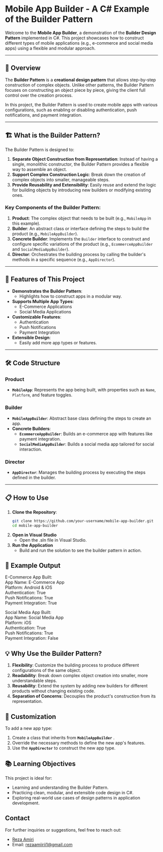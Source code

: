 # Mobile App Builder - A C# Example of the Builder Pattern

Welcome to the **Mobile App Builder**, a demonstration of the **Builder Design Pattern** implemented in C#. This project showcases how to construct different types of mobile applications (e.g., e-commerce and social media apps) using a flexible and modular approach.

---

## 📝 **Overview**

The **Builder Pattern** is a **creational design pattern** that allows step-by-step construction of complex objects. Unlike other patterns, the Builder Pattern focuses on constructing an object piece by piece, giving the client full control over the creation process.

In this project, the Builder Pattern is used to create mobile apps with various configurations, such as enabling or disabling authentication, push notifications, and payment integration.

---

## 🏗 **What is the Builder Pattern?**

The Builder Pattern is designed to:
1. **Separate Object Construction from Representation**: Instead of having a single, monolithic constructor, the Builder Pattern provides a flexible way to assemble an object.
2. **Support Complex Construction Logic**: Break down the creation of complex objects into smaller, manageable steps.
3. **Provide Reusability and Extensibility**: Easily reuse and extend the logic for building objects by introducing new builders or modifying existing ones.

### **Key Components of the Builder Pattern**:
1. **Product**: The complex object that needs to be built (e.g., `MobileApp` in this example).
2. **Builder**: An abstract class or interface defining the steps to build the product (e.g., `MobileAppBuilder`).
3. **Concrete Builder**: Implements the `Builder` interface to construct and configure specific variations of the product (e.g., `EcommerceAppBuilder` and `SocialMediaAppBuilder`).
4. **Director**: Orchestrates the building process by calling the builder's methods in a specific sequence (e.g., `AppDirector`).

---

## 🚀 **Features of This Project**

- **Demonstrates the Builder Pattern**:
  - Highlights how to construct apps in a modular way.
- **Supports Multiple App Types**:
  - E-Commerce Applications
  - Social Media Applications
- **Customizable Features**:
  - Authentication
  - Push Notifications
  - Payment Integration
- **Extensible Design**:
  - Easily add more app types or features.

---

## 🛠 **Code Structure**

### **Product**
- **`MobileApp`**: Represents the app being built, with properties such as `Name`, `Platform`, and feature toggles.

### **Builder**
- **`MobileAppBuilder`**: Abstract base class defining the steps to create an app.
- **Concrete Builders**:
  - **`EcommerceAppBuilder`**: Builds an e-commerce app with features like payment integration.
  - **`SocialMediaAppBuilder`**: Builds a social media app tailored for social interaction.

### **Director**
- **`AppDirector`**: Manages the building process by executing the steps defined in the builder.

---
## 📋 **How to Use**

1. **Clone the Repository**:
   ```bash
   git clone https://github.com/your-username/mobile-app-builder.git
   cd mobile-app-builder
2.  **Open in Visual Studio**
     - Open the .sln file in Visual Studio.
3.  **Run the Application**
     - Build and run the solution to see the builder pattern in action.

## 📖 Example Output

E-Commerce App Built: <br/>
App Name: E-Commerce App <br/>
Platform: Android & iOS <br/>
Authentication: True <br/>
Push Notifications: True <br/>
Payment Integration: True <br/>

Social Media App Built: <br/>
App Name: Social Media App <br/>
Platform: iOS <br/>
Authentication: True <br/>
Push Notifications: True <br/>
Payment Integration: False

## 💡 Why Use the Builder Pattern?
1.  **Flexibility**: Customize the building process to produce different configurations of the same object.
2.  **Readability**: Break down complex object creation into smaller, more understandable steps.
3.  **Reusability**: Extend the system by adding new builders for different products without changing existing code.
4.  **Separation of Concerns**: Decouples the product's construction from its representation.

## 🔧 Customization
To add a new app type:
1. Create a class that inherits from **`MobileAppBuilder`** .
2. Override the necessary methods to define the new app's features.
3. Use the **`AppDirector`** to construct the new app type.

## 📚 Learning Objectives
This project is ideal for:
  - Learning and understanding the Builder Pattern.
  - Practicing clean, modular, and extensible code design in C#.
  - Exploring real-world use cases of design patterns in application development.

## Contact  

For further inquiries or suggestions, feel free to reach out:  

- [Reza Amiri](https://github.com/rezaamiirii)  
- Email: rezaamiirii1@gmail.com

